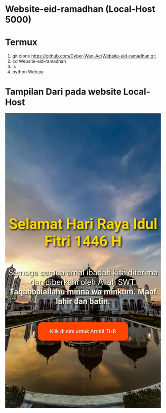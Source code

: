 # Website-eid-ramadhan (Local-Host 5000)

# Termux
  1. git clone https://github.com/Cyber-Wan-Ac/Website-eid-ramadhan.git
  2. cd Website-eid-ramadhan
  3. ls
  4. python Web.py

# Tampilan Dari pada website Local-Host

![Tampilan](https://raw.githubusercontent.com/Cyber-Wan-Ac/Website-eid-ramadhan/main/Tampilan.jpg)
